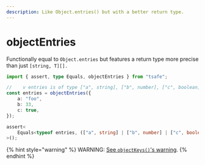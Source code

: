 ```yaml
---
description: Like Object.entries() but with a better return type.
---
```


# objectEntries

Functionally equal to `Object.entries` but features a return type more precise than just `[string, T][].`

```typescript
import { assert, type Equals, objectEntries } from "tsafe";

//    v entries is of type ["a", string], ["b", number], ["c", boolean]
const entries = objectEntries({
	a: "foo",
	b: 33,
	c: true,
});

assert<
	Equals<typeof entries, (["a", string] | ["b", number] | ["c", boolean])[]>
>();
```

{% hint style="warning" %}
WARNING: [See `objectKeys()`'s warning](objectkeys.md).
{% endhint %}
